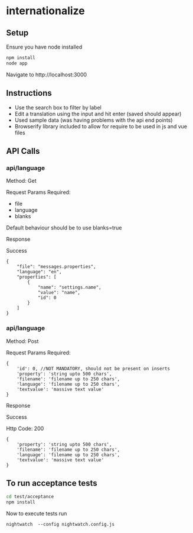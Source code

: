 # internationalize

## Setup

Ensure you have node installed

```bash
npm install
node app
```

Navigate to http://localhost:3000


## Instructions

- Use the search box to filter by label
- Edit a translation using the input and hit enter (saved should appear)
- Used sample data (was having problems with the api end points)
- Browserify library included to allow for require to be used in js and vue files




## API Calls

### api/language

Method: Get

Request Params Required:
* file
* language
* blanks

Default behaviour should be to use blanks=true

Response

Success

```
{
	"file": "messages.properties",
	"language": "en",
	"properties": [
		{
			"name": "settings.name",
			"value": "name",
			"id": 0
		}
	]
}
```


### api/language

Method: Post

Request Params Required:

```
{
	'id': 0, //NOT MANDATORY, should not be present on inserts
	'property': 'string upto 500 chars',
	'filename': 'filename up to 250 chars',
	'language': 'filename up to 250 chars',
	'textvalue': 'massive text value'
}
```

Response


Success

Http Code: 200

```
{
	'property': 'string upto 500 chars',
	'filename': 'filename up to 250 chars',
	'language': 'filename up to 250 chars',
	'textvalue': 'massive text value'
}
```


## To run acceptance tests

```bash
cd test/acceptance
npm install
```

Now to execute tests run

```
nightwatch  --config nightwatch.config.js
```
